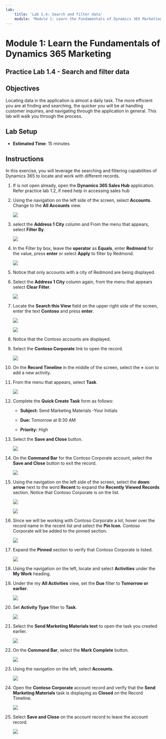 ```yaml
---
lab:
    title: 'Lab 1.4: Search and filter data'
    module: 'Module 1: Learn the Fundamentals of Dynamics 365 Marketing'
---
```


Module 1: Learn the Fundamentals of Dynamics 365 Marketing
========================

## Practice Lab 1.4 - Search and filter data

## Objectives

Locating data in the application is almost a daily task. The more efficient you are at finding and searching, the quicker you will be at handling customer inquiries, and navigating through the application in general.  This lab will walk you through the process.

## Lab Setup

  - **Estimated Time**: 15 minutes

## Instructions

In this exercise, you will leverage the searching and filtering capabilities of Dynamics 365 to locate and work with different records. 

1. If is not open already, open the **Dynamics 365 Sales Hub** application. Refer practice lab 1.2, if need help in accessing sales hub

2. Using the navigation on the left side of the screen, select **Accounts**. Change to the **All Accounts** view.

    ![](../images/module1/lab4/1.png)

3. select the **Address 1 City** column and From the menu that appears, select **Filter By**.

    ![](../images/module1/lab4/2.png)

4. In the Filter by box, leave the **operator** as **Equals**, enter **Redmond** for the value, press **enter** or select **Apply** to filter by Redmond.

    ![](../images/module1/lab4/3.png)

5. Notice that only accounts with a city of Redmond are being displayed. 

6. Select the **Address 1 City** column again, from the menu that appears select **Clear Filter**. 

    ![](../images/module1/lab4/4.png)

7. Locate the **Search this View** field on the upper right side of the screen, enter the text **Contoso** and press **enter**.

    ![](../images/module1/lab4/5.png)
    
    ![](../images/module1/lab4/6.png)

8. Notice that the Contoso accounts are displayed. 

9. Select the **Contoso Corporate** link to open the record. 

    ![](../images/module1/lab4/7.png)

10. On the **Record Timeline** in the middle of the screen, select the **+** icon to add a new activity. 

11. From the menu that appears, select **Task**.

    ![](../images/module1/lab4/8.png)

12. Complete the **Quick Create Task** form as follows:

	- **Subject:** Send Marketing Materials -Your Initials

	- **Due:** Tomorrow at 8:30 AM

	- **Priority:** High

13. Select the **Save and Close** button.

    ![](../images/module1/lab4/9.png)

14. On the **Command Bar** for the Contoso Corporate account, select the **Save and Close** button to exit the record. 

    ![](../images/module1/lab4/10.png)

15. Using the navigation on the left side of the screen, select the **down arrow** next to the word **Recent** to expand the **Recently Viewed Records** section. Notice that Contoso Corporate is on the list. 

    ![](../images/module1/lab4/11.png)
    
    ![](../images/module1/lab4/12.png)

16. Since we will be working with Contoso Corporate a lot, hover over the record name in the recent list and select the **Pin Icon**. Contoso Corporate will be added to the pinned section. 

    ![](../images/module1/lab4/13.png)

17. Expand the **Pinned** section to verify that Contoso Corporate is listed. 

    ![](../images/module1/lab4/14.png)

18. Using the navigation on the left, locate and select **Activities** under the **My Work** heading.

19. Under the my **All Activities** view, set the **Due** filter to **Tomorrow or earlier**.

    ![](../images/module1/lab4/15.png)

20. Set **Activity Type** filter to **Task**.

    ![](../images/module1/lab4/16.png)

21. Select the **Send Marketing Materials text** to open the task you created earlier. 

    ![](../images/module1/lab4/17.png)

22. On the **Command Bar**, select the **Mark Complete** button. 

    ![](../images/module1/lab4/18.png)

23. Using the navigation on the left, select **Accounts**.

    ![](../images/module1/lab4/19.png)

24. Open the **Contoso Corporate** account record and verify that the **Send Marketing Materials** task is displaying as **Closed** on the Record Timeline. 

    ![](../images/module1/lab4/20.png)

25. Select **Save and Close** on the account record to leave the account record. 

    ![](../images/module1/lab4/21.png)
